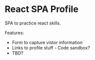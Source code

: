 # React SPA Profile
SPA to practice react skills.

Features:
- Form to capture vistor information
- Links to profile stuff - Code sandbox?
-  TBD?
